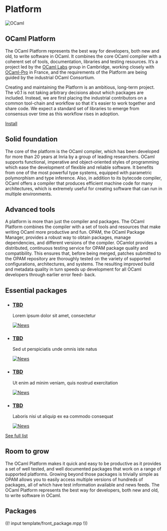 <!-- ((! set title OCaml Platform !)) ((! set platform !)) -->

<div class="container">
    <h1>Platform</h1>
    <div class="row">
        <div id="platform-logo" class="span2">
            <img src="/img/ocaml-large.png" alt="OCaml">
        </div>
        <section id="platform-leader" class="span7">
            <h1>OCaml Platform</h1>
            <p>The OCaml Platform represents the best way for developers, both new and old, to write software in OCaml. It combines the core OCaml compiler with a coherent set of tools, documentation, libraries and testing resources. It’s a project led by the <a href="/community/support">OCaml Labs</a> group in Cambridge, working closely with <a href="/community/support">OCaml-Pro</a> in France, and the requirements of the Platform are being guided by the industrial OCaml Consortium.</p>
            <p>Creating and maintaining the Platform is an ambitious, long-term project. The v0.1 is not taking arbitrary decisions about which packages are included. Instead, we are first placing the industrial contributors on a common tool-chain and workflow so that it's easier to work together and share code. We expect a standard set of libraries to emerge from consensus over time as this workflow rises in adoption.</p>
        </section>
        <div id="platform-download" class="span3">
            <p><a href="/docs/install.html" class="btn">Install</a></p>
            <p>
                <!-- <a href="#">Other systems</a> |
                <a href="#">What's new?</a> -->
            </p>
        </div>
    </div>
    <div class="row">
        <section class="span4 condensed">
            <h1 class="ruled">Solid foundation</h1>
            <p>The core of the platform is the OCaml compiler, which has been developed for more than 20 years at Inria by a group of leading researchers.  OCaml supports functional, imperative and object-oriented styles of programming which ease the development of flexible and reliable software.  It benefits from one of the most powerful type systems, equipped with parametric polymorphism and type inference.  Also, in addition to its bytecode compiler, OCaml offers a compiler that produces efficient machine code for many architectures, which is extremely useful for creating software that can run in multiple environments.</p>
        </section>
        <section class="span4 condensed">
            <h1 class="ruled">Advanced tools</h1>
            <p>A platform is more than just the compiler and packages. The OCaml Platform combines the compiler with a set of tools and resources that make writing OCaml more productive and fun.  OPAM, the OCaml Package Manager, provides a robust way to obtain packages, manage dependencies, and different versions of the compiler.  OCamlot provides a distributed, continuous testing service for OPAM package quality and compatibility.  This ensures that, before being merged, patches submitted to the OPAM repository are thoroughly tested on the variety of supported configurations, architectures, and systems. The resulting improved build and metadata quality in turn speeds up development for all OCaml developers through earlier error feed- back.</p>
        </section>
        <section class="span4 condensed">
            <h1 class="ruled">Essential packages</h1>
    <ul class="news-feed">
                <li>
                    <article>
                        <h1><a href="/pkg/TBD">TBD</a></h1>
                        <p>Lorem ipsum dolor sit amet, consectetur</p>
                        <a href="/pkg/TBD">
                            <img src="/img/news.png" alt="News">
                        </a>
                    </article>
                </li>
                <li>
                    <article>
                        <h1><a href="/pkg/TBD">TBD</a></h1>
                        <p>Sed ut perspiciatis unde omnis iste natus</p>
                        <a href="/pkg/TBD">
                            <img src="/img/news.png" alt="News">
                        </a>
                    </article>
                </li>
                <li>
                    <article>
                        <h1><a href="/pkg/TBD">TBD</a></h1>
                        <p>Ut enim ad minim veniam, quis nostrud exercitation</p>
                        <a href="/pkg/TBD">
                            <img src="/img/news.png" alt="News">
                        </a>
                    </article>
                </li>
                <li>
                    <article>
                        <h1><a href="/pkg/TBD">TBD</a></h1>
                        <p>Laboris nisi ut aliquip ex ea commodo consequat</p>
                        <a href="/pkg/TBD">
                            <img src="/img/news.png" alt="News">
                        </a>
                    </article>
                </li>
            </ul>
            <footer>
                <p><a href="#">See full list</a></p>
            </footer>
        </section>
    </div>
    <div class="row">
        <section class="span4 condensed">
            <h1 class="ruled">Room to grow</h1>
            <p>The OCaml Platform makes it quick and easy to be productive as it provides a set of well tested, and well documented packages that work on a range of supported platforms.  Growing beyond those packages is trivially simple as OPAM allows you to easily access multiple versions of hundreds of packages, all of which have test information available and news feeds.  The  OCaml Platform represents the best way for developers, both new and old, to write software in OCaml.</p>
        </section>
        <section class="span8 condensed">
            <h1>Packages</h1>
        ((! input template/front_package.mpp !))
        </section>
    </div>
</div>

